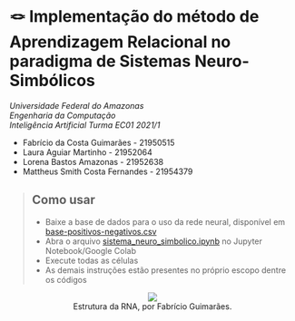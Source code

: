 # 🪢 Implementação do método de Aprendizagem Relacional no paradigma de Sistemas Neuro-Simbólicos

*Universidade Federal do Amazonas*
<br>
*Engenharia da Computação*<br>
*Inteligência Artificial Turma EC01 2021/1*<br>


*   Fabrício da Costa Guimarães - 21950515
*   Laura Aguiar Martinho - 21952064
*   Lorena Bastos Amazonas - 21952638
*   Mattheus Smith Costa Fernandes - 21954379



> ## Como usar
>
> - Baixe a base de dados para o uso da rede neural, disponível em [base-positivos-negativos.csv](https://github.com/abriciof/sistema-neuro-simbolico/blob/main/base-positivos-negativos.csv)
> - Abra o arquivo [sistema_neuro_simbolico.ipynb](https://github.com/abriciof/sistema-neuro-simbolico/blob/main/sistema_neuro_simbolico.ipynb) no Jupyter Notebook/Google Colab
> - Execute todas as células
> - As demais instruções estão presentes no próprio escopo dentre os códigos
> 


<p align="center">
  <img src="https://user-images.githubusercontent.com/65060013/167069653-425d9f2c-9b97-416f-9774-f7cb8ab753bb.gif">
  <br> Estrutura da RNA, por Fabrício Guimarães.
</p>
